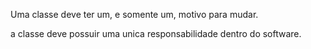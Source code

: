 Uma classe deve ter um, e somente um, motivo para mudar.

a classe deve possuir uma unica responsabilidade dentro do software.
